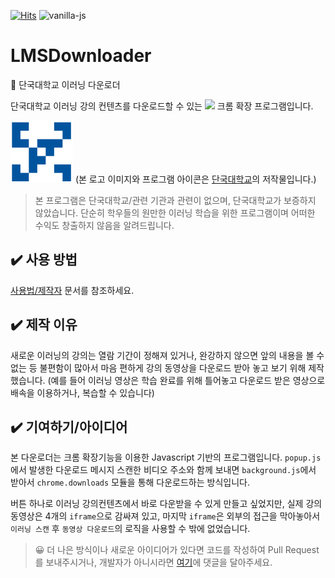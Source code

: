 [![Hits](https://hits.seeyoufarm.com/api/count/incr/badge.svg?url=https%3A%2F%2Fgithub.com%2Fzinirun%2FLMSDownloader&count_bg=%2359AAE9&title_bg=%23555555&icon=&icon_color=%23E7E7E7&title=hits&edge_flat=false)](https://hits.seeyoufarm.com) ![vanilla-js](http://vanilla-js.com/assets/button.png)
# LMSDownloader
🐻 단국대학교 이러닝 다운로더

단국대학교 이러닝 강의 컨텐츠를 다운로드할 수 있는 <img src="https://www.zotero.org/static/images/icons/chrome-icon-128%402x.png" width=20> 크롬 확장 프로그램입니다.


![dankook-logo](icon.png)
(본 로고 이미지와 프로그램 아이콘은 [단국대학교](http://www.dankook.ac.kr/web/kor/-ui-)의 저작물입니다.)

> 본 프로그램은 단국대학교/관련 기관과 관련이 없으며, 단국대학교가 보증하지 않았습니다. 단순히 학우들의 원만한 이러닝 학습을 위한 프로그램이며 어떠한 수익도 창출하지 않음을 알려드립니다.

## ✔️ 사용 방법
[사용법/제작자](https://zinirun.github.io/LMSDownloader/index.html) 문서를 참조하세요.

## ✔️ 제작 이유
새로운 이러닝의 강의는 열람 기간이 정해져 있거나, 완강하지 않으면 앞의 내용을 볼 수 없는 등 불편함이 많아서 마음 편하게 강의 동영상을 다운로드 받아 놓고 보기 위해 제작했습니다. (예를 들어 이러닝 영상은 학습 완료를 위해 틀어놓고 다운로드 받은 영상으로 배속을 이용하거나, 복습할 수 있습니다)

## ✔️ 기여하기/아이디어
본 다운로더는 크롬 확장기능을 이용한 Javascript 기반의 프로그램입니다. `popup.js`에서 발생한 다운로드 메시지 스캔한 비디오 주소와 함께 보내면 `background.js`에서 받아서 `chrome.downloads` 모듈을 통해 다운로드하는 방식입니다.

버튼 하나로 이러닝 강의컨텐츠에서 바로 다운받을 수 있게 만들고 싶었지만, 실제 강의 동영상은 4개의 `iframe`으로 감싸져 있고, 마지막 `iframe`은 외부의 접근을 막아놓아서 `이러닝 스캔` 후 `동영상 다운로드`의 로직을 사용할 수 밖에 없었습니다.

> 😀 더 나은 방식이나 새로운 아이디어가 있다면 코드를 작성하여 Pull Request를 보내주시거나, 개발자가 아니시라면 [여기](https://zinirun.github.io/2020/09/07/project-dku-lms-downloader/)에 댓글을 달아주세요.